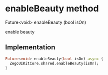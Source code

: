 


# enableBeauty method








Future&lt;void> enableBeauty
(bool isOn)





<p>enable beauty</p>



## Implementation

```dart
Future<void> enableBeauty(bool isOn) async {
  ZegoUIKitCore.shared.enableBeauty(isOn);
}
```







